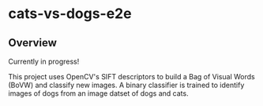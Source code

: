 # cats-vs-dogs-e2e

## Overview

Currently in progress!

This project uses OpenCV's SIFT descriptors to build a Bag of Visual Words (BoVW) and classify new images. A binary classifier is trained to identify images of dogs from an image datset of dogs and cats.
